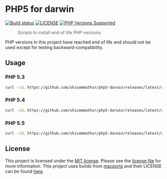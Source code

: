 # PHP5 for darwin

<a href="https://github.com/shivammathur/php5-darwin" title="php5 install scripts for darwin"><img alt="Build status" src="https://github.com/shivammathur/php5-darwin/workflows/Test/badge.svg"></a>
<a href="https://github.com/shivammathur/php5-darwin/blob/master/LICENSE" title="license"><img alt="LICENSE" src="https://img.shields.io/badge/license-MIT-428f7e.svg"></a>
<a href="https://github.com/shivammathur/php5-darwin/tree/master/dist" title="builds"><img alt="PHP Versions Supported" src="https://img.shields.io/badge/php-5.3, 5.4 and 5.5-8892BF.svg"></a>

> Scripts to install end of life PHP versions.

PHP versions in this project have reached end of life and should not be used except for testing backward-compatibility.

## Usage

### PHP 5.3
```bash
curl -sSL https://github.com/shivammathur/php5-darwin/releases/latest/download/install.sh | bash -s 53
```

### PHP 5.4
```bash
curl -sSL https://github.com/shivammathur/php5-darwin/releases/latest/download/install.sh | bash -s 54
```

### PHP 5.5
```bash
curl -sSL https://github.com/shivammathur/php5-darwin/releases/latest/download/install.sh | bash -s 55
```

## License

This project is licensed under the [MIT license](http://choosealicense.com/licenses/mit/).
Please see the [license file](LICENSE) for more information.
This project uses builds from [macports](https://github.com/macports/macports-ports "macports/macports-ports") and their LICENSE can be found [here](MACPORTS_LICENSE).
